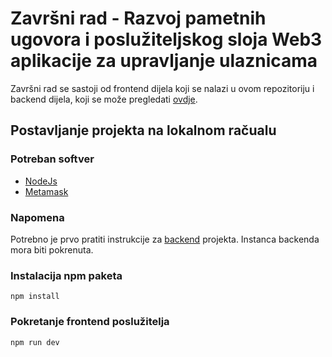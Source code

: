 # Završni rad - Razvoj pametnih ugovora i poslužiteljskog sloja Web3 aplikacije za upravljanje ulaznicama

Završni rad se sastoji od frontend dijela koji se nalazi u ovom repozitoriju i backend dijela, koji se može pregledati [ovdje](https://github.com/sblekic/zavrsni-backend).

## Postavljanje projekta na lokalnom račualu

### Potreban softver

- [NodeJs](https://nodejs.org/en)
- [Metamask](https://metamask.io/download/)

### Napomena

Potrebno je prvo pratiti instrukcije za [backend](https://github.com/sblekic/zavrsni-backend) projekta. Instanca backenda mora biti pokrenuta.

### Instalacija npm paketa

```
npm install
```

### Pokretanje frontend poslužitelja

```
npm run dev
```
